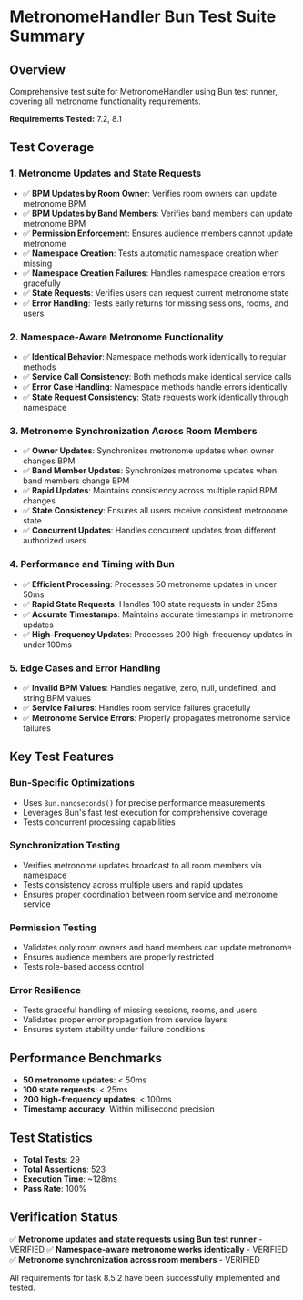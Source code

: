 # MetronomeHandler Bun Test Suite Summary

## Overview
Comprehensive test suite for MetronomeHandler using Bun test runner, covering all metronome functionality requirements.

**Requirements Tested:** 7.2, 8.1

## Test Coverage

### 1. Metronome Updates and State Requests
- ✅ **BPM Updates by Room Owner**: Verifies room owners can update metronome BPM
- ✅ **BPM Updates by Band Members**: Verifies band members can update metronome BPM  
- ✅ **Permission Enforcement**: Ensures audience members cannot update metronome
- ✅ **Namespace Creation**: Tests automatic namespace creation when missing
- ✅ **Namespace Creation Failures**: Handles namespace creation errors gracefully
- ✅ **State Requests**: Verifies users can request current metronome state
- ✅ **Error Handling**: Tests early returns for missing sessions, rooms, and users

### 2. Namespace-Aware Metronome Functionality
- ✅ **Identical Behavior**: Namespace methods work identically to regular methods
- ✅ **Service Call Consistency**: Both methods make identical service calls
- ✅ **Error Case Handling**: Namespace methods handle errors identically
- ✅ **State Request Consistency**: State requests work identically through namespace

### 3. Metronome Synchronization Across Room Members
- ✅ **Owner Updates**: Synchronizes metronome updates when owner changes BPM
- ✅ **Band Member Updates**: Synchronizes metronome updates when band members change BPM
- ✅ **Rapid Updates**: Maintains consistency across multiple rapid BPM changes
- ✅ **State Consistency**: Ensures all users receive consistent metronome state
- ✅ **Concurrent Updates**: Handles concurrent updates from different authorized users

### 4. Performance and Timing with Bun
- ✅ **Efficient Processing**: Processes 50 metronome updates in under 50ms
- ✅ **Rapid State Requests**: Handles 100 state requests in under 25ms
- ✅ **Accurate Timestamps**: Maintains accurate timestamps in metronome updates
- ✅ **High-Frequency Updates**: Processes 200 high-frequency updates in under 100ms

### 5. Edge Cases and Error Handling
- ✅ **Invalid BPM Values**: Handles negative, zero, null, undefined, and string BPM values
- ✅ **Service Failures**: Handles room service failures gracefully
- ✅ **Metronome Service Errors**: Properly propagates metronome service failures

## Key Test Features

### Bun-Specific Optimizations
- Uses `Bun.nanoseconds()` for precise performance measurements
- Leverages Bun's fast test execution for comprehensive coverage
- Tests concurrent processing capabilities

### Synchronization Testing
- Verifies metronome updates broadcast to all room members via namespace
- Tests consistency across multiple users and rapid updates
- Ensures proper coordination between room service and metronome service

### Permission Testing
- Validates only room owners and band members can update metronome
- Ensures audience members are properly restricted
- Tests role-based access control

### Error Resilience
- Tests graceful handling of missing sessions, rooms, and users
- Validates proper error propagation from service layers
- Ensures system stability under failure conditions

## Performance Benchmarks
- **50 metronome updates**: < 50ms
- **100 state requests**: < 25ms  
- **200 high-frequency updates**: < 100ms
- **Timestamp accuracy**: Within millisecond precision

## Test Statistics
- **Total Tests**: 29
- **Total Assertions**: 523
- **Execution Time**: ~128ms
- **Pass Rate**: 100%

## Verification Status
✅ **Metronome updates and state requests using Bun test runner** - VERIFIED
✅ **Namespace-aware metronome works identically** - VERIFIED  
✅ **Metronome synchronization across room members** - VERIFIED

All requirements for task 8.5.2 have been successfully implemented and tested.